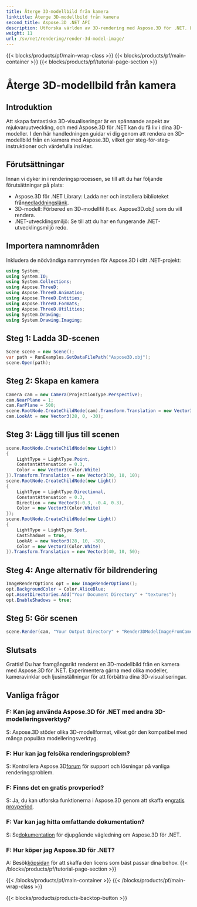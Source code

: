 ```yaml
---
title: Återge 3D-modellbild från kamera
linktitle: Återge 3D-modellbild från kamera
second_title: Aspose.3D .NET API
description: Utforska världen av 3D-rendering med Aspose.3D för .NET. Lär dig hur du enkelt skapar fängslande visualiseringar med hjälp av vår steg-för-steg-guide.
weight: 11
url: /sv/net/rendering/render-3d-model-image/
---
```


{{< blocks/products/pf/main-wrap-class >}}
{{< blocks/products/pf/main-container >}}
{{< blocks/products/pf/tutorial-page-section >}}

# Återge 3D-modellbild från kamera

## Introduktion
Att skapa fantastiska 3D-visualiseringar är en spännande aspekt av mjukvaruutveckling, och med Aspose.3D för .NET kan du få liv i dina 3D-modeller. I den här handledningen guidar vi dig genom att rendera en 3D-modellbild från en kamera med Aspose.3D, vilket ger steg-för-steg-instruktioner och värdefulla insikter.
## Förutsättningar
Innan vi dyker in i renderingsprocessen, se till att du har följande förutsättningar på plats:
-  Aspose.3D för .NET Library: Ladda ner och installera biblioteket från[nedladdningslänk](https://releases.aspose.com/3d/net/).
- 3D-modell: Förbered en 3D-modellfil (t.ex. Aspose3D.obj) som du vill rendera.
- .NET-utvecklingsmiljö: Se till att du har en fungerande .NET-utvecklingsmiljö redo.
## Importera namnområden
Inkludera de nödvändiga namnrymden för Aspose.3D i ditt .NET-projekt:
```csharp
using System;
using System.IO;
using System.Collections;
using Aspose.ThreeD;
using Aspose.ThreeD.Animation;
using Aspose.ThreeD.Entities;
using Aspose.ThreeD.Formats;
using Aspose.ThreeD.Utilities;
using System.Drawing;
using System.Drawing.Imaging;
```
## Steg 1: Ladda 3D-scenen
```csharp
Scene scene = new Scene();
var path = RunExamples.GetDataFilePath("Aspose3D.obj");
scene.Open(path);
```
## Steg 2: Skapa en kamera
```csharp
Camera cam = new Camera(ProjectionType.Perspective);
cam.NearPlane = 1;
cam.FarPlane = 500;
scene.RootNode.CreateChildNode(cam).Transform.Translation = new Vector3(170, 16, 130);
cam.LookAt = new Vector3(28, 0, -30);
```
## Steg 3: Lägg till ljus till scenen
```csharp
scene.RootNode.CreateChildNode(new Light()
{
    LightType = LightType.Point,
    ConstantAttenuation = 0.3,
    Color = new Vector3(Color.White)
}).Transform.Translation = new Vector3(30, 10, 10);
scene.RootNode.CreateChildNode(new Light()
{
    LightType = LightType.Directional,
    ConstantAttenuation = 0.3,
    Direction = new Vector3(-0.3, -0.4, 0.3),
    Color = new Vector3(Color.White)
});
scene.RootNode.CreateChildNode(new Light()
{
    LightType = LightType.Spot,
    CastShadows = true,
    LookAt = new Vector3(28, 10, -30),
    Color = new Vector3(Color.White)
}).Transform.Translation = new Vector3(40, 10, 50);
```
## Steg 4: Ange alternativ för bildrendering
```csharp
ImageRenderOptions opt = new ImageRenderOptions();
opt.BackgroundColor = Color.AliceBlue;
opt.AssetDirectories.Add("Your Document Directory" + "textures");
opt.EnableShadows = true;
```
## Steg 5: Gör scenen
```csharp
scene.Render(cam, "Your Output Directory" + "Render3DModelImageFromCamera.png", new Size(1024, 1024), ImageFormat.Png, opt);
```
## Slutsats
Grattis! Du har framgångsrikt renderat en 3D-modellbild från en kamera med Aspose.3D för .NET. Experimentera gärna med olika modeller, kameravinklar och ljusinställningar för att förbättra dina 3D-visualiseringar.
## Vanliga frågor
### F: Kan jag använda Aspose.3D för .NET med andra 3D-modelleringsverktyg?
S: Aspose.3D stöder olika 3D-modellformat, vilket gör den kompatibel med många populära modelleringsverktyg.
### F: Hur kan jag felsöka renderingsproblem?
 S: Kontrollera Aspose.3D[forum](https://forum.aspose.com/c/3d/18) för support och lösningar på vanliga renderingsproblem.
### F: Finns det en gratis provperiod?
S: Ja, du kan utforska funktionerna i Aspose.3D genom att skaffa en[gratis provperiod](https://releases.aspose.com/).
### F: Var kan jag hitta omfattande dokumentation?
 S: Se[dokumentation](https://reference.aspose.com/3d/net/) för djupgående vägledning om Aspose.3D för .NET.
### F: Hur köper jag Aspose.3D för .NET?
 A: Besök[köpsidan](https://purchase.aspose.com/buy) för att skaffa den licens som bäst passar dina behov.
{{< /blocks/products/pf/tutorial-page-section >}}

{{< /blocks/products/pf/main-container >}}
{{< /blocks/products/pf/main-wrap-class >}}

{{< blocks/products/products-backtop-button >}}
